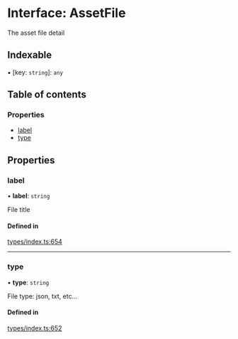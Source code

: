 # Interface: AssetFile

The asset file detail

## Indexable

▪ [key: `string`]: `any`

## Table of contents

### Properties

- [label](AssetFile.md#label)
- [type](AssetFile.md#type)

## Properties

### label

• **label**: `string`

File title

#### Defined in

[types/index.ts:654](https://github.com/nevermined-io/components-catalog/blob/830d916/lib/src/types/index.ts#L654)

___

### type

• **type**: `string`

File type: json, txt, etc...

#### Defined in

[types/index.ts:652](https://github.com/nevermined-io/components-catalog/blob/830d916/lib/src/types/index.ts#L652)
